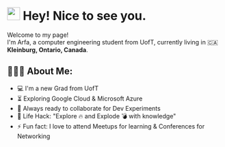 <h1><img src="https://emojis.slackmojis.com/emojis/images/1531849430/4246/blob-sunglasses.gif?1531849430" width="30"/> Hey! Nice to see you.</h1>


<p>Welcome to my page! </br> I'm Arfa, a computer engineering student from UofT, currently living in 🇨🇦 <b> Kleinburg, Ontario, Canada</b>. </p>

<h2 align="left">👨🏻‍💻 About Me:</h2>

- :computer: I'm a new Grad from UofT
- :hourglass_flowing_sand:  Exploring Google Cloud & Microsoft Azure
- :rocket: Always ready to collaborate for Dev Experiments
- :dart: Life Hack: "Explore :fire: and Explode :bomb: with knowledge" 
- :zap: Fun fact: I love to attend Meetups for learning & Conferences for Networking<br>

<!---
ArfaSaif/ArfaSaif is a ✨ special ✨ repository because its `README.md` (this file) appears on your GitHub profile.
You can click the Preview link to take a look at your changes.
--->
